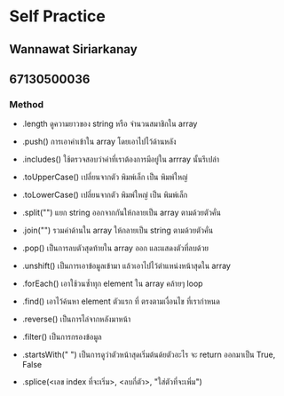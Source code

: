 # **Self Practice**
## **Wannawat Siriarkanay**
## **67130500036**

### Method

- .length ดูความยาวของ string หรือ จำนวนสมาชิกใน array

- .push() การเอาค่าเข้าใน array โดยเอาไปไว้ด้านหลัง

- .includes() ใช้ตรวจสอบว่าค่าที่เราต้องการมีอยู่ใน arrray นั้นรึเปล่า

- .toUpperCase() เปลี่ยนจากตัว พิมพ์เล็ก เป็น พิมพ์ใหญ่
- .toLowerCase() เปลี่ยนจากตัว พิมพ์ใหญ่ เป็น  พิมพ์เล็ก

- .split("") แยก string ออกจากกันให้กลายเป็น array ตามด้วยตัวคั่น
- .join("") รวมค่าด้านใน array ให้กลายเป็น string ตามด้วยตัวคั่น

- .pop() เป็นการลบตัวสุดท้ายใน array ออก และแสดงตัวที่ลบด้วย

- .unshift() เป็นการเอาข้อมูลเข้ามา แล้วเอาไปไว้ตำแหน่งหน้าสุดใน array

- .forEach() เอาใช้วนซ้ำทุก element ใน array คล้ายๆ loop

- .find()  เอาไว้ค้นหา element ตัวแรก ที่ ตรงตามเงื่อนไข ที่เรากำหนด

- .reverse() เป็นการไล่จากหลังมาหน้า

- .filter() เป็นการกรองข้อมูล

- .startsWith(" ") เป็นการดูว่าตัวหน้าสุดเริ่มต้นด้ยตัวอะไร          จะ return ออกมาเป็น True, False

- .splice(<เลข index ที่จะเริ่ม>, <ลบกี่ตัว>, "ใส่ตัวที่จะเพิ่ม")